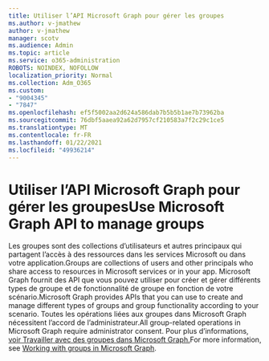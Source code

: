 ```yaml
---
title: Utiliser l’API Microsoft Graph pour gérer les groupes
ms.author: v-jmathew
author: v-jmathew
manager: scotv
ms.audience: Admin
ms.topic: article
ms.service: o365-administration
ROBOTS: NOINDEX, NOFOLLOW
localization_priority: Normal
ms.collection: Adm_O365
ms.custom:
- "9004345"
- "7847"
ms.openlocfilehash: ef5f5002aa2d624a586dab7b5b5b1ae7b73962ba
ms.sourcegitcommit: 76dbf5aaea92a62d7957cf210583a7f2c29c1ce5
ms.translationtype: MT
ms.contentlocale: fr-FR
ms.lasthandoff: 01/22/2021
ms.locfileid: "49936214"
---
```

# <a name="use-microsoft-graph-api-to-manage-groups"></a><span data-ttu-id="3876f-102">Utiliser l’API Microsoft Graph pour gérer les groupes</span><span class="sxs-lookup"><span data-stu-id="3876f-102">Use Microsoft Graph API to manage groups</span></span>

<span data-ttu-id="3876f-103">Les groupes sont des collections d’utilisateurs et autres principaux qui partagent l’accès à des ressources dans les services Microsoft ou dans votre application.</span><span class="sxs-lookup"><span data-stu-id="3876f-103">Groups are collections of users and other principals who share access to resources in Microsoft services or in your app.</span></span> <span data-ttu-id="3876f-104">Microsoft Graph fournit des API que vous pouvez utiliser pour créer et gérer différents types de groupe et de fonctionnalité de groupe en fonction de votre scénario.</span><span class="sxs-lookup"><span data-stu-id="3876f-104">Microsoft Graph provides APIs that you can use to create and manage different types of groups and group functionality according to your scenario.</span></span> <span data-ttu-id="3876f-105">Toutes les opérations liées aux groupes dans Microsoft Graph nécessitent l’accord de l’administrateur.</span><span class="sxs-lookup"><span data-stu-id="3876f-105">All group-related operations in Microsoft Graph require administrator consent.</span></span> <span data-ttu-id="3876f-106">Pour plus d’informations, [voir Travailler avec des groupes dans Microsoft Graph.](https://docs.microsoft.com/graph/api/resources/groups-overview)</span><span class="sxs-lookup"><span data-stu-id="3876f-106">For more information, see [Working with groups in Microsoft Graph](https://docs.microsoft.com/graph/api/resources/groups-overview).</span></span>
